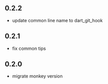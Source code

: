 ## 0.2.2

- update common line name to dart_git_hook

## 0.2.1

- fix common tips

## 0.2.0

- migrate monkey version